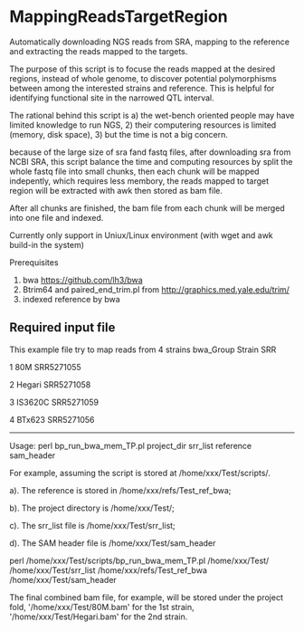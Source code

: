 # MappingReadsTargetRegion
Automatically downloading NGS reads from SRA, mapping to the reference and extracting the reads mapped to the targets.

The purpose of this script is to focuse the reads mapped at the desired regions, instead of whole genome, to discover potential polymorphisms between among the interested strains and reference. This is helpful for identifying functional site in the narrowed QTL interval.

The rational behind this script is a) the wet-bench oriented people may have limited knowledge to run NGS, 2) their computering resources is limited (memory, disk space), 3) but the time is not a big concern. 

because of the large size of sra fand fastq files, after downloading sra from NCBI SRA, this script balance the time and computing resources by split the whole fastq file into small chunks, then each chunk will be mapped indepently, which requires less membory, the reads mapped to target region will be extracted with awk then stored as bam file.

After all chunks are finished, the bam file from each chunk will be merged into one file and indexed.

Currently only support in Uniux/Linux environment (with wget and awk build-in the system)

Prerequisites
1. bwa https://github.com/lh3/bwa
2. Btrim64 and paired_end_trim.pl from http://graphics.med.yale.edu/trim/
3. indexed reference by bwa 

Required input file
---------------------------
This example file try to map reads from 4 strains
bwa_Group	Strain	SRR

1	80M	SRR5271055

2	Hegari	SRR5271058

3	IS3620C	SRR5271059

4	BTx623	SRR5271056

---------------------------

Usage:
perl bp_run_bwa_mem_TP.pl project_dir srr_list reference sam_header

For example, assuming the script is stored at /home/xxx/Test/scripts/.

a). The reference is stored in /home/xxx/refs/Test_ref_bwa;

b). The project directory is /home/xxx/Test/;

c). The srr_list file is /home/xxx/Test/srr_list;

d). The SAM header file is /home/xxx/Test/sam_header


perl /home/xxx/Test/scripts/bp_run_bwa_mem_TP.pl /home/xxx/Test/ /home/xxx/Test/srr_list /home/xxx/refs/Test_ref_bwa /home/xxx/Test/sam_header

The final combined bam file, for example, will be stored  under the project fold, '/home/xxx/Test/80M.bam' for the 1st strain, '/home/xxx/Test/Hegari.bam' for the 2nd strain.

